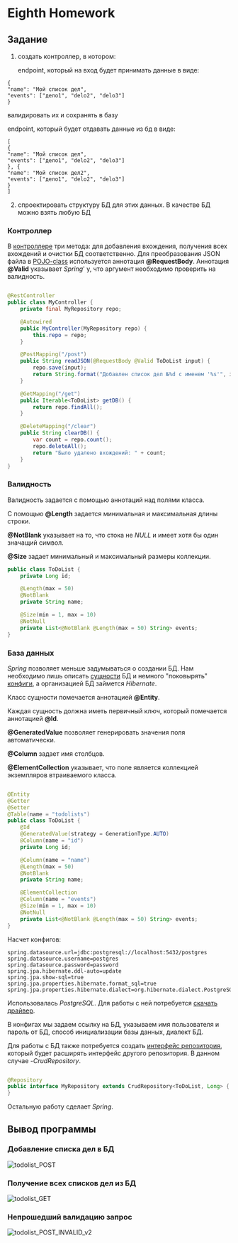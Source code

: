 # Eighth Homework

## Задание

1) создать контроллер, в котором:

   endpoint, который на вход будет принимать данные в виде:

```text
{
"name": "Мой список дел",
"events": ["дело1", "delo2", "delo3"]
} 
```

валидировать их и сохранять в базу

endpoint, который будет отдавать данные из бд в виде:

```text
[
{
"name": "Мой список дел",
"events": ["дело1", "delo2", "delo3"]
}, {
"name": "Мой список дел2",
"events": ["дело1", "delo2", "delo3"]
}
]
```

2) спроектировать структуру БД для этих данных. В качестве БД можно взять любую БД

### Контроллер

В [контроллере](https://github.com/InSkipper/Java_HomeWorks/blob/SeventhHomework/src/main/java/com/example/seventhhomework/controllers/MyController.java) три метода: для добавления вхождения, получения всех вхождений и очистки БД соответственно. Для
преобразования JSON файла в [POJO-class](https://github.com/InSkipper/Java_HomeWorks/blob/SeventhHomework/src/main/java/com/example/seventhhomework/dto/ToDoList.java) используется аннотация **@RequestBody**. Аннотация **@Valid** указывает _Spring_'
у, что аргумент необходимо проверить на валидность.

```java

@RestController
public class MyController {
    private final MyRepository repo;

    @Autowired
    public MyController(MyRepository repo) {
        this.repo = repo;
    }

    @PostMapping("/post")
    public String readJSON(@RequestBody @Valid ToDoList input) {
        repo.save(input);
        return String.format("Добавлен список дел №%d c именем '%s'", input.getId(), input.getName());
    }

    @GetMapping("/get")
    public Iterable<ToDoList> getDB() {
        return repo.findAll();
    }

    @DeleteMapping("/clear")
    public String clearDB() {
        var count = repo.count();
        repo.deleteAll();
        return "Было удалено вхождений: " + count;
    }
}
```

### Валидность

Валидность задается с помощью аннотаций над полями класса.

С помощью **@Length** задается минимальная и максимальная длины строки.

**@NotBlank** указывает на то, что стока не _NULL_ и имеет хотя бы один значащий символ.

**@Size** задает минимальный и максимальный размеры коллекции.

```java
public class ToDoList {
    private Long id;

    @Length(max = 50)
    @NotBlank
    private String name;

    @Size(min = 1, max = 10)
    @NotNull
    private List<@NotBlank @Length(max = 50) String> events;
}
```

### База данных

_Spring_ позволяет меньше задумываться о создании БД. Нам необходимо лишь описать [сущности](https://github.com/InSkipper/Java_HomeWorks/blob/SeventhHomework/src/main/java/com/example/seventhhomework/dto/ToDoList.java) БД и немного "поковырять"
[конфиги](https://github.com/InSkipper/Java_HomeWorks/blob/SeventhHomework/src/main/resources/application.properties), а организацией БД займется _Hibernate_.

Класс сущности помечается аннотацией **@Entity**.

Каждая сущность должна иметь первичный ключ, который помечается аннотацией **@Id**.

**@GeneratedValue** позволяет генерировать значения поля автоматически.

**@Column** задает имя столбцов.

**@ElementCollection** указывает, что поле является коллекцией экземпляров втраиваемого класса.

```java

@Entity
@Getter
@Setter
@Table(name = "todolists")
public class ToDoList {
    @Id
    @GeneratedValue(strategy = GenerationType.AUTO)
    @Column(name = "id")
    private Long id;

    @Column(name = "name")
    @Length(max = 50)
    @NotBlank
    private String name;

    @ElementCollection
    @Column(name = "events")
    @Size(min = 1, max = 10)
    @NotNull
    private List<@NotBlank @Length(max = 50) String> events;
}
```

Насчет конфигов:

```properties
spring.datasource.url=jdbc:postgresql://localhost:5432/postgres
spring.datasource.username=postgres
spring.datasource.password=password
spring.jpa.hibernate.ddl-auto=update
spring.jpa.show-sql=true
spring.jpa.properties.hibernate.format_sql=true
spring.jpa.properties.hibernate.dialect=org.hibernate.dialect.PostgreSQL81Dialect
```

Использовалась _PostgreSQL_. Для работы с ней потребуется [скачать драйвер](https://www.enterprisedb.com/downloads/postgres-postgresql-downloads).

В конфигах мы задаем ссылку на БД, указываем имя пользователя и пароль от БД, способ инициализации базы данных, диалект
БД.

Для работы с БД также потребуется создать [интерфейс репозитория](https://github.com/InSkipper/Java_HomeWorks/blob/SeventhHomework/src/main/java/com/example/seventhhomework/repositories/MyRepository.java), который будет расширять интерфейс другого репозитория.
В данном случае -_CrudRepository_.

```java

@Repository
public interface MyRepository extends CrudRepository<ToDoList, Long> {
}
```

Остальную работу сделает _Spring_.

## Вывод программы

### Добавление списка дел в БД

![todolist_POST](https://user-images.githubusercontent.com/76143861/168149692-64d82291-7180-4605-965a-9ba19fb0a27f.png)


### Получение всех списков дел из БД

![todolist_GET](https://user-images.githubusercontent.com/76143861/168149744-47fb976e-557a-4df5-8d64-a14677d1bd1f.png)


### Непрошедший валидацию запрос

![todolist_POST_INVALID_v2](https://user-images.githubusercontent.com/76143861/168411565-89692cdb-2806-4970-965a-b9eabc57e03b.png)

